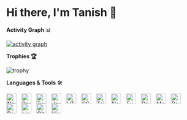  <!-- <img src="https://github-readme-stats.vercel.app/api?username=tanishkushwaha&show_icons=true" alt="Danny Koppenhagens Github Stats"></img> -->

# Hi there, I'm Tanish 👋

**Activity Graph** 📊

[![activity graph](https://github-readme-activity-graph.vercel.app/graph?username=tanishkushwaha&theme=github-dark-dimmed&custom_title=Tanish's%20Activity%20Graph&hide_border=true)](https://github.com/ashutosh00710/github-readme-activity-graph)

**Trophies 🏆**

![trophy](https://github-profile-trophy.vercel.app/?username=tanishkushwaha&theme=juicyfresh&title=MultiLanguage,Commits,Experience,Repositories&no-frame=true&row=1&&margin-w=20&no-bg=true)

**Languages & Tools** 🛠

<!-- Next.js -->

<img align="left" alt="Next.js" width="26px" src="https://cdn.jsdelivr.net/gh/devicons/devicon@latest/icons/nextjs/nextjs-original.svg
 " style="padding-right:10px;" />

<!-- React -->
<img align="left" alt="React" width="26px" src="https://cdn.jsdelivr.net/gh/devicons/devicon/icons/react/react-original.svg" style="padding-right:10px;" />
<!-- TypeScript -->
<img align="left" alt="TypeScript" width="26px" src="https://cdn.jsdelivr.net/gh/devicons/devicon@latest/icons/typescript/typescript-original.svg" style="padding-right:10px;" />
<!-- JavaScript -->
<img align="left" alt="JavaScript" width="26px" src="https://cdn.jsdelivr.net/gh/devicons/devicon/icons/javascript/javascript-original.svg" style="padding-right:10px;" />
<!-- HTML5 -->
<img align="left" alt="HTML5" width="26px" src="https://cdn.jsdelivr.net/gh/devicons/devicon/icons/html5/html5-original.svg" style="padding-right:10px;" />
<!-- CSS3 -->
<img align="left" alt="CSS3" width="26px" src="https://cdn.jsdelivr.net/gh/devicons/devicon/icons/css3/css3-original.svg" style="padding-right:10px;" />
<!-- TailwindCSS -->
<img align="left" alt="TailwindCSS" width="26px" src="https://cdn.jsdelivr.net/gh/devicons/devicon@latest/icons/tailwindcss/tailwindcss-original.svg" style="padding-right:10px;" />
<!-- Node.js -->
<img align="left" alt="Node.js" width="26px" src="https://cdn.jsdelivr.net/gh/devicons/devicon/icons/nodejs/nodejs-original.svg" style="padding-right:10px;" />
<!-- Express.js -->
<img align="left" alt="Express.js" width="26px" src="https://cdn.jsdelivr.net/gh/devicons/devicon@latest/icons/express/express-original.svg" style="padding-right:10px;" />
<!-- Prisma ORM -->
<img align="left" alt="Prisma ORM" width="26px" src="https://cdn.jsdelivr.net/gh/devicons/devicon@latest/icons/prisma/prisma-original.svg" style="padding-right:10px;" />
<!-- MongoDB -->
<img align="left" alt="MongoDB" width="26px" src="https://cdn.jsdelivr.net/gh/devicons/devicon/icons/mongodb/mongodb-original.svg" style="padding-right:10px;" />
<!-- PostgreSQL -->
<img align="left" alt="PostgreSQL" width="26px" src="https://cdn.jsdelivr.net/gh/devicons/devicon@latest/icons/postgresql/postgresql-original.svg" style="padding-right:10px;" />
<!-- Docker -->
<img align="left" alt="Docker" width="26px" src="https://cdn.jsdelivr.net/gh/devicons/devicon@latest/icons/docker/docker-original.svg" style="padding-right:10px;" />
<!-- Linux -->
<img align="left" alt="Linux" width="26px" src="https://cdn.jsdelivr.net/gh/devicons/devicon@latest/icons/linux/linux-original.svg" style="padding-right:10px;" />
<!-- Git -->
<img align="left" alt="Git" width="26px" src="https://cdn.jsdelivr.net/gh/devicons/devicon/icons/git/git-original.svg" style="padding-right:10px;" />
<!-- VSCode -->
<img align="left" alt="Visual Studio Code" width="26px" src="https://cdn.jsdelivr.net/gh/devicons/devicon/icons/vscode/vscode-original.svg" style="padding-right:10px;" />
